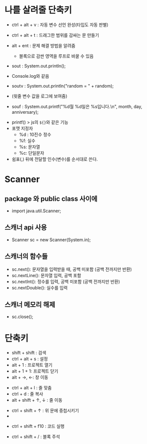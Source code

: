 # 나를 살려줄 단축키
 + ctrl + alt + v : 자동 변수 선언 완성(타입도 자동 판별)
 + ctrl + alt + t : 드래그한 범위를 감싸는 문 만들기
 
 + alt + ent : 문제 해결 방법을 알려줌
   - 블록으로 감싼 영역을 루프로 바꿀 수 있음
  
 + sout : System.out.println();
  - Console.log와 같음

 + soutv : System.out.println("random = " + random);
  - (윗줄 변수 값을 로그에 보여줌)

 + souf : System.out.printf("%d월 %d일은 %s입니다.\n", month, day, anniversary); 
  - printf() > js의 `${}`와 같은 기능 <br>
  - 포맷 지정자
    + %d : 10진수 정수
    + %f: 실수
    + %s: 문자열
    + %c: 단일문자
  - 쉼표(,) 뒤에 전달할 인수(변수)를 순서대로 쓴다.


# Scanner
 
## package 와 public class 사이에 
+ import java.util.Scanner;

## 스캐너 api 사용
+ Scanner sc = new Scanner(System.in);

## 스캐너의 함수들
 + sc.next(): 문자열을 입력받을 때, 공백 미포함 (공백 전까지만 반환)
 + sc.nextLine(): 문자열 입력, 공백 포함
 + sc.nextInt(): 정수를 입력, 공백 미포함 (공백 전까지만 반환)
 + sc.nextDouble(): 실수를 입력

## 스캐너 메모리 해제
 + sc.close(); 


# 단축키
+ shift + shift : 검색
+ ctrl + alt + s  : 설정
+ alt + 1 : 프로젝트 열기
+ alt + 1 + 1: 프로젝트 닫기
+ alt + →, ←: 창 이동

- ctrl + alt + l : 줄 맞춤
- ctrl + d  : 줄 복사
- alt + shift + ↑, ↓ :  줄 이동
+ ctrl + shift + ↑ : 위 문에 중첩시키기
+ 
- ctrl + shift + f10 : 코드 실행

+ ctrl + shift + / : 블록 주석

